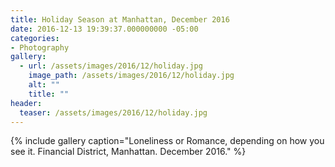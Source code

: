 ```yaml
---
title: Holiday Season at Manhattan, December 2016
date: 2016-12-13 19:39:37.000000000 -05:00
categories:
- Photography
gallery:
  - url: /assets/images/2016/12/holiday.jpg
    image_path: /assets/images/2016/12/holiday.jpg
    alt: ""
    title: ""
header:
  teaser: /assets/images/2016/12/holiday.jpg
---
```


{% include gallery caption="Loneliness or Romance, depending on how you see it. Financial District, Manhattan. December 2016." %}